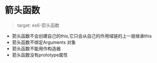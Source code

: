 # 箭头函数
> target: es6-箭头函数

+ 箭头函数不会创建自己的this,它只会从自己的作用域链的上一层继承this
+ 箭头函数不绑定Arguments 对象
+ 箭头函数不能用作构造器
+ 箭头函数没有prototype属性